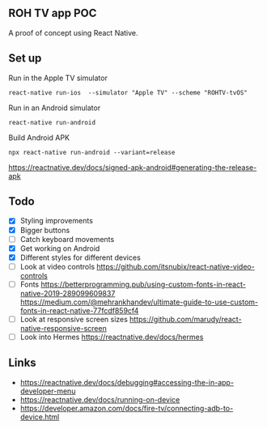 ## ROH TV app POC

A proof of concept using React Native.

## Set up

Run in the Apple TV simulator

`react-native run-ios  --simulator "Apple TV" --scheme "ROHTV-tvOS"`

Run in an Android simulator

`react-native run-android`

Build Android APK

`npx react-native run-android --variant=release`

https://reactnative.dev/docs/signed-apk-android#generating-the-release-apk

## Todo

 - [x] Styling improvements
 - [x] Bigger buttons
 - [ ] Catch keyboard movements
 - [x] Get working on Android
 - [x] Different styles for different devices
 - [ ] Look at video controls https://github.com/itsnubix/react-native-video-controls
 - [ ] Fonts https://betterprogramming.pub/using-custom-fonts-in-react-native-2019-289099609837
        https://medium.com/@mehrankhandev/ultimate-guide-to-use-custom-fonts-in-react-native-77fcdf859cf4
 - [ ] Look at responsive screen sizes https://github.com/marudy/react-native-responsive-screen
 - [ ] Look into Hermes https://reactnative.dev/docs/hermes

 ## Links

  - https://reactnative.dev/docs/debugging#accessing-the-in-app-developer-menu
  - https://reactnative.dev/docs/running-on-device
  - https://developer.amazon.com/docs/fire-tv/connecting-adb-to-device.html
